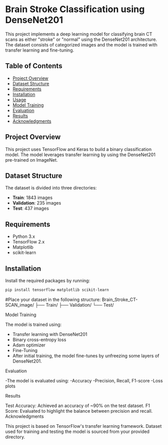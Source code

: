 # Brain Stroke Classification using DenseNet201

This project implements a deep learning model for classifying brain CT scans as either "stroke" or "normal" using the DenseNet201 architecture. The dataset consists of categorized images and the model is trained with transfer learning and fine-tuning.

## Table of Contents

- [Project Overview](#project-overview)
- [Dataset Structure](#dataset-structure)
- [Requirements](#requirements)
- [Installation](#installation)
- [Usage](#usage)
- [Model Training](#model-training)
- [Evaluation](#evaluation)
- [Results](#results)
- [Acknowledgments](#acknowledgments)

## Project Overview

This project uses TensorFlow and Keras to build a binary classification model. The model leverages transfer learning by using the DenseNet201 pre-trained on ImageNet.

## Dataset Structure

The dataset is divided into three directories:
- **Train**: 1843 images
- **Validation**: 235 images
- **Test**: 437 images

## Requirements

- Python 3.x
- TensorFlow 2.x
- Matplotlib
- scikit-learn

## Installation

Install the required packages by running:

```bash
pip install tensorflow matplotlib scikit-learn
```


#Place your dataset in the following structure:
Brain_Stroke_CT-SCAN_image/
├── Train/
├── Validation/
└── Test/

Model Training

The model is trained using:

- Transfer learning with DenseNet201
- Binary cross-entropy loss
- Adam optimizer
- Fine-Tuning
- After initial training, the model fine-tunes by unfreezing some layers of DenseNet201.

Evaluation

-The model is evaluated using:
  -Accuracy
  -Precision, Recall, F1-score
  -Loss plots
  
Results

Test Accuracy: Achieved an accuracy of ~90% on the test dataset.
F1 Score: Evaluated to highlight the balance between precision and recall.
Acknowledgments

This project is based on TensorFlow's transfer learning framework.
Dataset used for training and testing the model is sourced from your provided directory.
